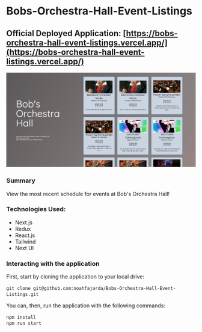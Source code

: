 # Bobs-Orchestra-Hall-Event-Listings

## Official Deployed Application: [https://bobs-orchestra-hall-event-listings.vercel.app/](https://bobs-orchestra-hall-event-listings.vercel.app/)

<div>
<img
src="/public/assets/screenshots/screenshot-1.png"
alt="screenshot-1"
/></div>

### Summary

View the most recent schedule for events at Bob's Orchestra Hall!

### Technologies Used:

- Next.js
- Redux
- React.js
- Tailwind
- Next UI

### Interacting with the application

First, start by cloning the application to your local drive:

```shell
git clone git@github.com:noahfajarda/Bobs-Orchestra-Hall-Event-Listings.git
```

You can, then, run the application with the following commands:

```shell
npm install
npm run start
```
